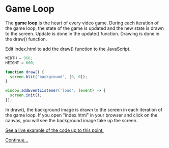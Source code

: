 # Game Loop

The **game loop** is the heart of every video game.
During each iteration of the game loop, the state of the game is updated and the new state is drawn to the screen.
Update is done in the update() function.
Drawing is done in the draw() function.

Edit index.html to add the draw() function to the JavaScript.

```js
WIDTH = 960;
HEIGHT = 600;

function draw() {
  screen.blit('background', [0, 0]);
}

window.addEventListener('load', (event) => {
  screen.init();
});
```

In draw(), the background image is drawn to the screen in each iteration of the game loop.
If you open "index.html" in your browser and click on the canvas, you will see the background image take up the screen.

[See a live example of the code up to this point.](https://thisarray.github.io/mdn_platformer_game/02.html)

[Continue...](step03.md)
